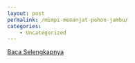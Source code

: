 ```yaml
---
layout: post
permalink: /mimpi-memanjat-pohon-jambu/
categories:
    - Uncategorized
---
```


[Baca Selengkapnya](/01)